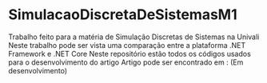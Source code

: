 # SimulacaoDiscretaDeSistemasM1
Trabalho feito para a matéria de Simulação Discretas de Sistemas na Univali
Neste trabalho pode ser vista uma comparação entre a plataforma .NET Framework e .NET Core
Neste repositório estão todos os códigos usados para o desenvolvimento do artigo
Artigo pode ser encontrado em : (Em desenvolvimento)
